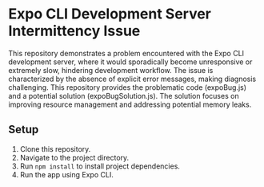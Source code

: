 # Expo CLI Development Server Intermittency Issue

This repository demonstrates a problem encountered with the Expo CLI development server, where it would sporadically become unresponsive or extremely slow, hindering development workflow. The issue is characterized by the absence of explicit error messages, making diagnosis challenging. This repository provides the problematic code (expoBug.js) and a potential solution (expoBugSolution.js).  The solution focuses on improving resource management and addressing potential memory leaks.

## Setup

1. Clone this repository.
2. Navigate to the project directory.
3. Run `npm install` to install project dependencies.
4. Run the app using Expo CLI.